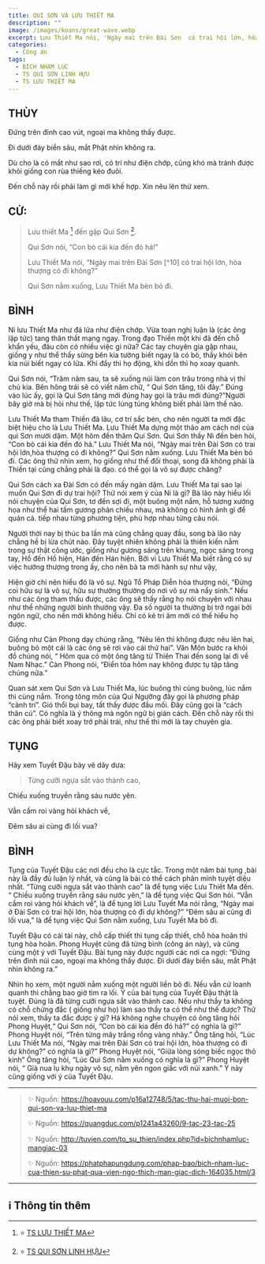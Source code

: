```yaml
---
title: QUI SƠN VÀ LƯU THIẾT MA
description: ""
image: /images/koans/great-wave.webp
excerpt: Lưu Thiết Ma nói, 'Ngày mai trên Đài Sơn  có trai hội lớn, hòa thượng có đi không?'. Qui Sơn nằm xuống, Lưu Thiết Ma bèn bỏ đi.
categories:
  - Công án
tags:
  - BÍCH NHAM LỤC
  - TS QUI SƠN LINH HỰU
  - TS LƯU THIẾT MA
---
```


## THÙY

Đứng trên đỉnh cao vút, ngoại ma không thấy được.

Đi dưới đáy biển sâu, mắt Phật nhìn không ra.

Dù cho là có mắt như sao rơi, có trí như điện chớp, cũng khó mà tránh được khỏi giống con rùa thiếng kéo đuôi.

Đến chỗ này rồi phải làm gì mới khế hợp. Xin nêu lên thử xem.

## CỬ:

> Lưu thiết Ma [^1] đến gặp Qui Sơn [^2].
>
> Qui Sơn nói, “Con bò cái kia đến đó hả!”
>
> Lưu Thiết Ma nói, “Ngày mai trên Đài Sơn [^10] có trai hội lớn, hòa thượng có đi không?”
>
> Qui Sơn nằm xuống, Lưu Thiết Ma bèn bỏ đi.

## BÌNH

Ni lưu Thiết Ma như đá lửa như điện chớp. Vừa toan nghị luận là (các ông lập tức) tang thân thất mạng ngay. Trong đạo Thiền một khi đã đến chỗ khẩn yếu, đâu còn có nhiều việc gì nữa? Các tay chuyên gia gặp nhau, giống y như thể thấy sừng bên kia tường biết ngay là có bò, thấy khói bên kia núi biết ngay có lửa. Khi đẩy thì họ động, khi dồn thì họ xoay quanh.

Qui Sơn nói, “Trăm năm sau, ta sẽ xuống núi làm con trâu trong nhà vị thí chủ kia. Bên hông trái sẽ có viết năm chữ, “ Qui Sơn tăng, tôi đây.” Đúng vào lúc ấy, gọi là Qui Sơn tăng mới đúng hay gọi là trâu mới đúng?”Người bây giờ mà bị hỏi như thế, lập tức lúng túng không biết phải làm thế nào.

Lưu Thiết Ma tham Thiền đã lâu, cơ trí sắc bén, cho nên người ta mới đặc biệt hiệu cho là Lưu Thiết Ma. Lưu Thiết Ma dựng một thảo am cách nơi của qui Sơn mười dặm. Một hôm đến thăm Qui Sơn. Qui Sơn thấy Ni đến bèn hỏi, “Con bò cái kia đến đó hả.” Lưu Thiết Ma nói, “Ngày mai trên Đài Sơn có trai hội lớn,hòa thượng có đi không?” Qui Sơn nằm xuống. Lưu Thiết Ma bèn bỏ đi. Các ông thử nhìn xem, họ giống như thể đối thoại, song đã không phải là Thiền tại cũng chẳng phải là đạo. có thể gọi là vô sự được chăng?

Qui Sơn cách xa Đài Sơn có đến mấy ngàn dặm. Lưu Thiết Ma tại sao lại muốn Qui Sơn đi dự trai hội? Thử nói xem ý của Ni là gì? Bà lão này hiểu lối nói chuyện của Qui Sơn, tơ đến sợi đi, một buông một nắm, hỗ tương xướng họa như thể hai tấm gương phản chiếu nhau, mà không có hình ảnh gì để quán cả. tiếp nhau từng phương tiện, phù hợp nhau từng câu nói.

Người thời nay bị thúc ba lần mà cũng chẳng quay đầu, song bà lão này chẳng hề bị lừa chút nào. Đây tuyệt nhiên không phải là thiên kiến nằm trong sự thật công ước, giống như gương sáng trên khung, ngọc sáng trong tay, Hồ đến Hồ hiện, Hán đến Hán hiện. Bởi vì Lưu Thiết Ma biết rằng có sự việc hướng thượng trong ấy, cho nên bà ta mới hành sự như vậy,

Hiện giờ chỉ nên hiểu đó là vô sự. Ngũ Tổ Pháp Diễn hòa thượng nói, “Đừng coi hữu sự là vô sự, hữu sự thường thường do nơi vô sự mà nẩy sinh.” Nếu như các ông tham thấu được, các ông sẽ thấy rằng họ nói chuyện với nhau như thể những người bình thường vậy. Đa số người ta thường bị trở ngại bởi ngôn ngữ, cho nên mới không hiểu. Chỉ có kẻ tri âm mới có thể hiểu họ được.

Giống như Càn Phong dạy chúng rằng, “Nêu lên thì không được nêu lên hai, buông bỏ một cái là các ông sẽ rơi vào cái thứ hai”. Vân Môn bước ra khỏi đồ chúng nói, “ Hôm qua có một ông tăng từ Thiên Thai đến song lại đi về Nam Nhạc.” Càn Phong nói, “Điển tòa hôm nay không được tụ tập tăng chúng nữa.”

Quan sát xem Qui Sơn và Lưu Thiết Ma, lúc buông thì cùng buông, lúc nắm thì cùng nắm. Trong tông môn của Qui Ngưỡng đây gọi là phương pháp “cảnh trí”. Gió thổi bụi bay, tất thấy được đầu mối. Đây cũng gọi là “cách thân cú”. Có nghĩa là ý thông mà ngôn ngữ bị gián cách. Đến chỗ này rồi thì các ông phải biết xoay trở phải trái, như thế thì mới là tay chuyên gia.

## TỤNG

Hãy xem Tuyết Đậu bày vẽ dây dưa:

> Từng cưỡi ngựa sắt vào thành cao,

Chiếu xuống truyền rằng sáu nước yên.

Vẫn cầm roi vàng hỏi khách về,

Đêm sâu ai cùng đi lối vua?

## BÌNH

Tụng của Tuyết Đậu các nơi đều cho là cực tắc. Trong một năm bài tụng ,bài này là đầy đủ luận lý nhất, và cũng là bài có thể cách phân minh tuyệt diệu nhất. “Từng cưỡi ngựa sắt vào thành cao” là để tụng việc Lưu Thiết Ma đến. “ Chiều xuống truyền rằng sáu nước yên,” là để tụng việc Qui Sơn hỏi. “Vẫn cầm roi vàng hỏi khách về”, là để tụng lời Lưu Tuyết Ma nói rằng, “Ngày mai ở Đài Sơn có trai hội lớn, hòa thượng có đi dự không?” “Đêm sâu ai cũng đi lối vua,” là để tụng việc Qui Sơn nằm xuống, Lưu Tuyết Ma bỏ đi.

Tuyết Đậu có cái tài này, chỗ cấp thiết thì tụng cấp thiết, chỗ hòa hoãn thì tụng hòa hoãn. Phong Huyệt cũng đã từng bình (công án này), và cũng cùng một ý với Tuyết Đậu. Bài tụng này được người các nơi ca ngợi: “Đứng trên đỉnh núi cao, ngoại ma không thấy được. Đi dưới đáy biển sâu, mắt Phật nhìn không ra.”

Nhìn họ xem, một người nằm xuống một người liền bỏ đi. Nếu vẫn cứ loanh quanh thì chẳng bao giờ tìm ra lối. Ý của bài tụng của Tuyết Đậu thật là tuyệt. Đúng là đã từng cưỡi ngựa sắt vào thánh cao. Nếu như thầy ta không có chỗ chứng đắc ( giống như họ) làm sao thầy ta có thể như thế được? Thử nói xem, thầy ta đắc được ý gì? Há không nghe chuyện có ông tăng hỏi Phong Huyệt,“ Qui Sơn nói, “Con bò cái kia đến đó hả?” có nghĩa là gì?” Phong Huyệt nói, “Trên từng mây trắng rồng vàng nhảy.” Ông tăng hỏi, “Lúc Lưu Thiết Ma nói, “Ngày mai trên Đài Sơn có trai hội lớn, hòa thượng có đi dự không?” có nghĩa là gì?” Phong Huyệt nói, “Giữa lòng sóng biếc ngọc thỏ kinh” Ông tăng hỏi, “Lúc Qui Sơn nằm xuống có nghĩa là gì?” Phong Huyệt nói, “ Già nua lụ khụ ngày vô sự, nằm yên ngon giấc với núi xanh.” Ý này cũng giống với ý của Tuyết Đậu.

<hr class="blog-rule" />

> ✨ Nguồn: https://hoavouu.com/p16a12748/5/tac-thu-hai-muoi-bon-qui-son-va-luu-thiet-ma
>
> ✨ Nguồn: https://quangduc.com/p1241a43260/9-tac-23-tac-25
>
> ✨ Nguồn: http://tuvien.com/to_su_thien/index.php?id=bichnhamluc-mangiac-03
>
> ✨ Nguồn: https://phatphapungdung.com/phap-bao/bich-nham-luc-cua-thien-su-phat-qua-vien-ngo-thich-man-giac-dich-164035.html/3

<hr class="blog-rule" />

## ℹ️ Thông tin thêm

[^1]: ⭐️ <a href="https://blog.phapthihoi.org/gt-member/ts-luu-thiet-ma/" target="_blank">TS LƯU THIẾT MA</a>

[^2]: ⭐️ <a href="http://thuongchieu.net/index.php/phapthoai/suphu/4804-tslinhhuu" target="_blank">TS QUI SƠN LINH HỰU</a>
